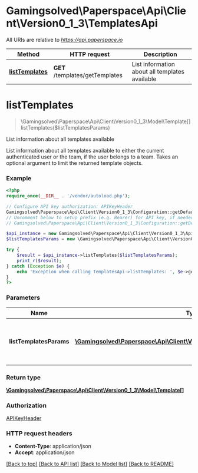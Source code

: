 # Gamingsolved\Paperspace\Api\Client\Version0_1_3\TemplatesApi

All URIs are relative to *https://api.paperspace.io*

Method | HTTP request | Description
------------- | ------------- | -------------
[**listTemplates**](TemplatesApi.md#listTemplates) | **GET** /templates/getTemplates | List information about all templates available


# **listTemplates**
> \Gamingsolved\Paperspace\Api\Client\Version0_1_3\Model\Template[] listTemplates($listTemplatesParams)

List information about all templates available

List information about all templates available to either the current authenticated user or the team, if the user belongs to a team. Takes an optional argument to limit the returned template objects.

### Example
```php
<?php
require_once(__DIR__ . '/vendor/autoload.php');

// Configure API key authorization: APIKeyHeader
Gamingsolved\Paperspace\Api\Client\Version0_1_3\Configuration::getDefaultConfiguration()->setApiKey('X-API-Key', 'YOUR_API_KEY');
// Uncomment below to setup prefix (e.g. Bearer) for API key, if needed
// Gamingsolved\Paperspace\Api\Client\Version0_1_3\Configuration::getDefaultConfiguration()->setApiKeyPrefix('X-API-Key', 'Bearer');

$api_instance = new Gamingsolved\Paperspace\Api\Client\Version0_1_3\Api\TemplatesApi(new \Http\Adapter\Guzzle6\Client());
$listTemplatesParams = new \Gamingsolved\Paperspace\Api\Client\Version0_1_3\Model\ListTemplatesParams(); // \Gamingsolved\Paperspace\Api\Client\Version0_1_3\Model\ListTemplatesParams | An optional filter object to limit the returned template objects

try {
    $result = $api_instance->listTemplates($listTemplatesParams);
    print_r($result);
} catch (Exception $e) {
    echo 'Exception when calling TemplatesApi->listTemplates: ', $e->getMessage(), PHP_EOL;
}
?>
```

### Parameters

Name | Type | Description  | Notes
------------- | ------------- | ------------- | -------------
 **listTemplatesParams** | [**\Gamingsolved\Paperspace\Api\Client\Version0_1_3\Model\ListTemplatesParams**](../Model/ListTemplatesParams.md)| An optional filter object to limit the returned template objects | [optional]

### Return type

[**\Gamingsolved\Paperspace\Api\Client\Version0_1_3\Model\Template[]**](../Model/Template.md)

### Authorization

[APIKeyHeader](../../README.md#APIKeyHeader)

### HTTP request headers

 - **Content-Type**: application/json
 - **Accept**: application/json

[[Back to top]](#) [[Back to API list]](../../README.md#documentation-for-api-endpoints) [[Back to Model list]](../../README.md#documentation-for-models) [[Back to README]](../../README.md)


